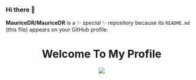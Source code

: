 ### Hi there 👋

**MauriceDR/MauriceDR** is a ✨ _special_ ✨ repository because its `README.md` (this file) appears on your GitHub profile.

<div id="header" align="center">
<h1>Welcome To My Profile</h1>
  <img src="https://media.giphy.com/media/xT9IgzoKnwFNmISR8I/giphy.gif"/>
</div>


